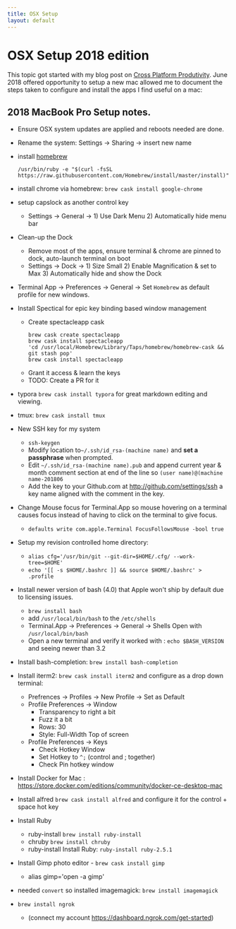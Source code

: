 ```yaml
---
title: OSX Setup
layout: default
---
```


# OSX Setup 2018 edition #

This topic got started with my blog post on [Cross Platform Produtivity](/2013/06/10/cross_platform_productivity.html).  June 2018 offered opportunity to setup a new mac allowed me to document the steps taken to configure and install the apps I find useful on a mac:

## 2018 MacBook Pro Setup notes.

* Ensure OSX system updates are applied and reboots needed are done.

* Rename the system: Settings -> Sharing -> insert new name

* install [homebrew](brew.sh)

  `/usr/bin/ruby -e "$(curl -fsSL https://raw.githubusercontent.com/Homebrew/install/master/install)"`

* install chrome via homebrew:  `brew cask install google-chrome`

* setup capslock as another control key
  * Settings -> General -> 1) Use Dark Menu 2) Automatically hide menu bar

* Clean-up the Dock
  * Remove most of the apps, ensure terminal & chrome are pinned to dock, auto-launch terminal on boot
  * Settings -> Dock -> 1) Size Small 2) Enable Magnification & set to Max 3) Automatically hide and show the Dock

* Terminal App -> Preferences -> General -> Set `Homebrew` as default profile for new windows.

* Install Spectical for epic key binding based window management
  * Create spectacleapp cask
    ```
    brew cask create spectacleapp
    brew cask install spectacleapp
    'cd /usr/local/Homebrew/Library/Taps/homebrew/homebrew-cask && git stash pop'
    brew cask install spectacleapp
    ```
  * Grant it access & learn the keys
  * TODO: Create a PR for it

* typora `brew cask install typora`  for great markdown editing and viewing.

* tmux:  `brew cask install tmux` 

* New SSH key for my system
  * `ssh-keygen`
  * Modify location to`~/.ssh/id_rsa-(machine name)` and **set a passphrase** when prompted.
  * Edit `~/.ssh/id_rsa-(machine name).pub` and append current year & month comment section at end of the line so `(user name)@(machine name-201806`
  * Add the key to your Github.com at http://github.com/settings/ssh a key name aligned with the comment in the key.

* Change Mouse focus for Terminal.App so mouse hovering on a terminal causes focus instead of having to click on the terminal to give focus.
  * `defaults write com.apple.Terminal FocusFollowsMouse -bool true`

* Setup my revision controlled home directory: 
  * `alias cfg='/usr/bin/git --git-dir=$HOME/.cfg/ --work-tree=$HOME'`
  * `echo '[[ -s $HOME/.bashrc ]] && source $HOME/.bashrc' > .profile`

* Install newer version of bash (4.0) that Apple won't ship by default due to licensing issues.
  * `brew install bash`
  * add `/usr/local/bin/bash` to the `/etc/shells` 
  * Terminal.App -> Preferences -> General -> Shells Open with `/usr/local/bin/bash`
  * Open a new terminal and verify it worked with : `echo $BASH_VERSION` and seeing newer than 3.2

* Install bash-completion: `brew install bash-completion`

* Install iterm2: `brew cask install iterm2` and configure as a drop down terminal:
  * Prefrences -> Profiles -> New Profile -> Set as Default
  * Profile Preferences -> Window 
     * Transparency to right a bit
     * Fuzz it a bit
     * Rows: 30
     * Style: Full-Width Top of screen
  * Profile Preferences -> Keys
     * Check Hotkey Window
     * Set Hotkey to `^;` (control and ; together)
     * Check Pin hotkey window

* Install Docker for Mac : https://store.docker.com/editions/community/docker-ce-desktop-mac

* Install alfred `brew cask install alfred` and configure it for the control + space hot key

* Install Ruby
  * ruby-install `brew install ruby-install`
  * chruby `brew install chruby`
  * ruby-install Install Ruby: `ruby-install ruby-2.5.1`

* Install Gimp photo editor - `brew cask install gimp`
  * alias gimp='open -a gimp'

* needed `convert` so installed imagemagick: `brew install imagemagick` 

* `brew install ngrok`
  * (connect my account https://dashboard.ngrok.com/get-started)

